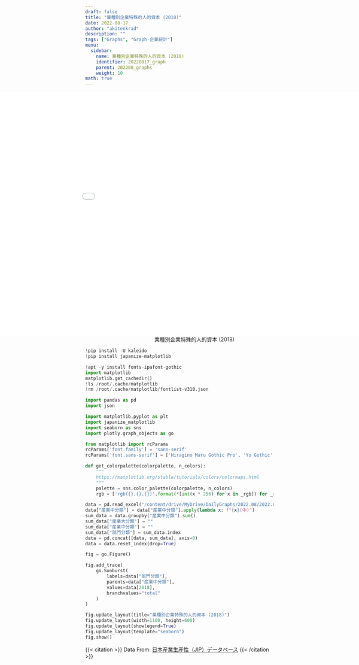 ```yaml
---
draft: false
title: "業種別企業特殊的人的資本 (2018)"
date: 2022-08-17
author: "akitenkrad"
description: ""
tags: ["Graphs", "Graph-企業統計"]
menu:
  sidebar:
    name: 業種別企業特殊的人的資本 (2018)
    identifier: 20220817_graph
    parent: 202208_graphs
    weight: 10
math: true
---
```


<figure style="width:100%; display:flex; justify-content:center; align-items:center; flex-direction:column;">
    <iframe src="out.html" width="1110pt" height="650pt" style="border:none"></iframe>
    <figcaption>業種別企業特殊的人的資本 (2018)</figcaption>
</figure>

```python
!pip install -U kaleido
!pip install japanize-matplotlib

!apt -y install fonts-ipafont-gothic
import matplotlib
matplotlib.get_cachedir()
!ls /root/.cache/matplotlib
!rm /root/.cache/matplotlib/fontlist-v310.json

import pandas as pd
import json

import matplotlib.pyplot as plt
import japanize_matplotlib 
import seaborn as sns
import plotly.graph_objects as go

from matplotlib import rcParams
rcParams['font.family'] = 'sans-serif'
rcParams['font.sans-serif'] = ['Hiragino Maru Gothic Pro', 'Yu Gothic', 'Meirio', 'Takao', 'IPAexGothic', 'IPAPGothic', 'VL PGothic', 'Noto Sans CJK JP']

def get_colorpalette(colorpalette, n_colors):
    """
    https://matplotlib.org/stable/tutorials/colors/colormaps.html
    """
    palette = sns.color_palette(colorpalette, n_colors)
    rgb = ['rgb({},{},{})'.format(*[int(x * 256) for x in _rgb]) for _rgb in palette]

data = pd.read_excel("/content/drive/MyDrive/DailyGraphs/2022.08/2022.08.17/jip2021_6.xlsx", sheet_name="名目_企業特殊的人的資本", header=0, index_col=0)
data["産業中分類"] = data["産業中分類"].apply(lambda x: f"{x}(中)")
sum_data = data.groupby("産業中分類").sum()
sum_data["産業大分類"] = ""
sum_data["産業中分類"] = ""
sum_data["部門分類"] = sum_data.index
data = pd.concat([data, sum_data], axis=0)
data = data.reset_index(drop=True)

fig = go.Figure()

fig.add_trace(
    go.Sunburst(
        labels=data["部門分類"],
        parents=data["産業中分類"],
        values=data[2018],
        branchvalues="total"
    )
)

fig.update_layout(title="業種別企業特殊的人的資本 (2018)")
fig.update_layout(width=1100, height=600)
fig.update_layout(showlegend=True)
fig.update_layout(template="seaborn")
fig.show()
```

{{< citation >}}
Data From: [日本産業生産性（JIP）データベース](https://www.rieti.go.jp/jp/database/JIP2021/index.html#04)
{{< /citation >}}
